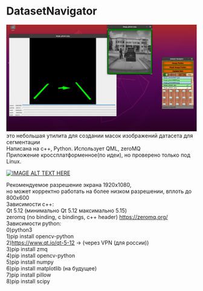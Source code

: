 # DatasetNavigator
![alt text](https://github.com/Pin80/DatasetNavigator2/blob/master/screenshot.png?raw=true)
это небольшая утилита для создании масок изображений датасета для сегментации  
Написана на c++, Python. Использует QML, zeroMQ   
Приложение кроссплатформенное(по идеи), но проверено только под Linux. 

[![IMAGE ALT TEXT HERE](https://rutube.ru/video/cd10fc06784e4c47be770fda2be78e9c/)](https://rutube.ru/video/cd10fc06784e4c47be770fda2be78e9c/)

Рекомендуемое разрешение экрана 1920х1080,   
но может корректно работать на более низком разрешении, вплоть до 800х600  
Зависимости c++:  
        Qt 5.12 (минимально Qt 5.12 максимально 5.15)  
        zeromq (no binding, c bindings, c++ header) https://zeromq.org/  
Зависимости python:  
    0)python3  
    1)pip install opencv-python  
    2)https://www.qt.io/qt-5-12 -> (через VPN (для россии))  
    3)pip install zmq  
    4)pip install opencv-python  
    5)pip install numpy  
    6)pip install matplotlib (на будущее)  
    7)pip install pillow  
    8)pip install scipy  
    

